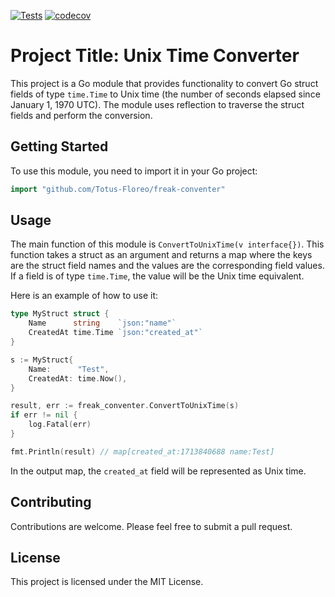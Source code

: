 [![Tests](https://github.com/Totus-Floreo/freak-conventer/actions/workflows/tests.yml/badge.svg)](https://github.com/Totus-Floreo/freak-conventer/actions/workflows/tests.yml)
[![codecov](https://codecov.io/gh/Totus-Floreo/freak-conventer/graph/badge.svg?token=H02NROT5T3)](https://codecov.io/gh/Totus-Floreo/freak-conventer)

# Project Title: Unix Time Converter

This project is a Go module that provides functionality to convert Go struct fields of type `time.Time` to Unix time (the number of seconds elapsed since January 1, 1970 UTC). The module uses reflection to traverse the struct fields and perform the conversion.

## Getting Started

To use this module, you need to import it in your Go project:

```go
import "github.com/Totus-Floreo/freak-conventer"
```

## Usage

The main function of this module is `ConvertToUnixTime(v interface{})`. This function takes a struct as an argument and returns a map where the keys are the struct field names and the values are the corresponding field values. If a field is of type `time.Time`, the value will be the Unix time equivalent.

Here is an example of how to use it:

```go
type MyStruct struct {
    Name      string    `json:"name"`
    CreatedAt time.Time `json:"created_at"`
}

s := MyStruct{
    Name:      "Test",
    CreatedAt: time.Now(),
}

result, err := freak_conventer.ConvertToUnixTime(s)
if err != nil {
    log.Fatal(err)
}

fmt.Println(result) // map[created_at:1713840688 name:Test]
```

In the output map, the `created_at` field will be represented as Unix time.

## Contributing

Contributions are welcome. Please feel free to submit a pull request.

## License

This project is licensed under the MIT License.
